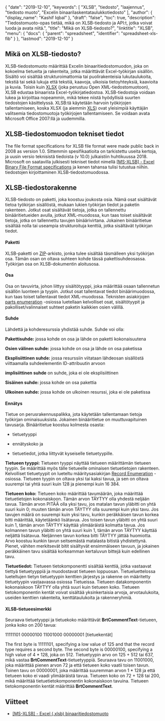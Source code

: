 {
  "date": "2019-12-10",
  "keywords": [
"XLSB",
"tiedosto",
"laajennus",
"tiedosto muoto",
"Excelin binaarilaskentataulukkotiedosto"
],
  "author": {
    "display_name": "Kashif Iqbal"
},
  "draft": "false",
  "toc": true,
  "description": "Tiedostomuoto-opas tietää, mikä on XLSB-tiedosto ja API:t, jotka voivat luoda ja avata niitä.",
  "title": "Mikä on XLSB-tiedosto?",
  "linktitle": "XLSB",
  "menu": {
    "docs": {
      "parent": "spreadsheet",
      "identifier": "spreadsheet-xls-fib"
}
},
  "lastmod": "2019-12-10"
}

## Mikä on XLSB-tiedosto?

XLSB-tiedostomuoto määrittää Excelin binaaritiedostomuodon, joka on kokoelma tietueita ja rakenteita, jotka määrittävät Excel-työkirjan sisällön. Sisältö voi sisältää strukturoimattomia tai puolirakenteisia lukutaulukoita, tekstiä tai sekä lukuja että tekstiä, kaavoja, ulkoisia tietoyhteyksiä, kaavioita ja kuvia. Toisin kuin [XLSX](/spreadsheet/xlsx/) (joka perustuu Open XML-tiedostomuotoon), XLSB edustaa binaarista Excel-työkirjatiedostoa. XLSB-tiedostoja voidaan lukea ja kirjoittaa nopeammin, mikä tekee niistä hyödyllisiä suurten tiedostojen käsittelyssä. XLSB:tä käytetään harvoin työkirjojen tallentamiseen, koska XLSX (ja aiemmin [XLS](/spreadsheet/xls/)) ovat yleisimpiä käyttäjän valitsemia tiedostomuotoja työkirjojen tallentamiseen. Se voidaan avata Microsoft Office 2007:llä ja uudemmilla.

## XLSB-tiedostomuodon tekniset tiedot ##

The file format specifications for XLSB file format were made public back in 2008 as version 1.0. Sittemmin spesifikaatioita on tarkistettu useita kertoja, ja uusin versio teknisistä tiedoista (v 10.0) julkaistiin huhtikuussa 2018. Microsoft on saatavilla julkisesti tekniset tiedot nimellä [[MS-XLSB] - Excel Binary File Format specifications](https://msdn.microsoft.com/en-us/library/cc313133(v#office.12).aspx) ja kenen tahansa tulisi tutustua niihin. tiedostojen kirjoittaminen XLSB-tiedostomuodossa.

## XLSB-tiedostorakenne ##

XLSB-tiedosto on paketti, joka koostuu joukosta osia. Nämä osat sisältävät tietoa työkirjan sisällöstä, mukaan lukien työkirjan tiedot ja paketin rakenteen. Jotkut osat sisältävät tietoja, jotka on tallennettu binääritietueiden avulla, jotkut XML-muodossa, kun taas toiset sisältävät tietoja, jotka on tallennettu tavujen binäärivirtana. Jokainen binääritietue sisältää nolla tai useampia strukturoituja kenttiä, jotka sisältävät työkirjan tiedot.

#### Paketti ####

XLSB-paketti on [ZIP](/compression/zip/)-arkisto, jonka tulee sisältää täsmälleen yksi työkirjan osa. Tämän osan on oltava suhteen kohde tässä pakettisuhdeosassa. Työkirjan osa on XLSB-dokumentin aloitusosa.

#### Osa ####

Osa on tavuvirta, johon liittyy sisältötyyppi, joka määrittää osaan tallennetun sisällön luonteen ja tyypin. Jotkut osat tallentavat tiedot binäärimuodossa, kun taas toiset tallentavat tiedot XML-muodossa. Teknisten asiakirjojen [parts enumeration](https://msdn.microsoft.com/en-us/library/dd924091(v#office.12).aspx) -osiossa luetellaan kelvolliset osat, sisältötyypit ja pakolliset/valinnaiset suhteet paketin kaikkien osien välillä.

#### Suhde ####

Lähdettä ja kohderesurssia yhdistää suhde. Suhde voi olla:

**Pakettisuhde:** jossa kohde on osa ja lähde on paketti kokonaisuutena

**Osien välinen suhde:** jossa kohde on osa ja lähde on osa paketissa

**Eksplisiittinen suhde:** jossa resurssiin viitataan lähdeosan sisällöstä viittaamalla suhdeelementin ID-attribuutin arvoon

**implisiittinen suhde** on suhde, joka ei ole eksplisiittinen

**Sisäinen suhde:** jossa kohde on osa pakettia

**Ulkoinen suhde:** jossa kohde on ulkoinen resurssi, joka ei ole paketissa

#### Ennätys ####

Tietue on perusrakennuspalikka, jota käytetään tallentamaan tietoja työkirjan ominaisuuksista. Jokainen binääritietue on muuttuvapituinen tavusarja. Binääritietue koostuu kolmesta osasta:

* tietuetyyppi

* ennätyskoko ja

* tietuetiedot, jotka liittyvät kyseiselle tietuetyypille.


**Tietueen tyyppi:** Tietueen tyyppi näyttää tietueen määrittämän tietueen tyypin. Se määrittää myös tälle tietueelle ominaisen tietuetietojen rakenteen. Kelvolliset tietuetyypit on lueteltu määritysasiakirjan [Record Enumeration](https://msdn.microsoft.com/en-us/library/dd953057(v#office.12).aspx) -osiossa. Tietueen tyypin on oltava yksi tai kaksi tavua, ja sen on oltava suurempi tai yhtä suuri kuin 128 ja pienempi kuin 16 384.

**Tietueen koko:** Tietueen koko määrittää tavumäärän, joka määrittää tietuetietojen kokonaiskoon. Tämän arvon TÄYTYY olla yhdestä neljään tavua. Tämän arvon PITÄÄ olla yksi tavu, jos matalan tavun yläbitti on yhtä suuri kuin 0; muuten tämän arvon TÄYTYY olla suurempi kuin yksi tavu. Jos tavujen määrä on suurempi kuin yksi tavu, kunkin peräkkäisen tavun korkea bitti määrittää, käytetäänkö lisätavua. Jos toisen tavun yläbitti on yhtä suuri kuin 1, tämän arvon TÄYTYY käyttää ylimääräistä kolmatta tavua. Jos kolmannen tavun yläbitti on yhtä suuri kuin 1, tämän arvon TÄYTYY käyttää neljättä lisätavua. Neljännen tavun korkea bitti TÄYTYY jättää huomiotta. Arvo koostuu kunkin tavun seitsemästä matalasta bitistä yhdistettynä. Pienet, vähiten merkitsevät bitit sisältyvät ensimmäiseen tavuun, ja jokainen peräkkäinen tavu sisältää korkeamman kertaluvun bittejä kuin edellinen tavu.

**Tietuetiedot:** Tietueen tietokomponentti sisältää kenttiä, jotka vastaavat tiettyä tietuetyyppiä ja muodostavat tietueen loppuosan. Tietueluettelossa lueteltujen tietyn tietuetyypin kenttien järjestys ja rakenne on määritetty tietuetyypin vastaavassa osiossa Tietueissa. Tietueen datakomponentin kokonaiskoon TÄYTYY olla yhtä suuri kuin tietueen koko. Tietueen tietokomponentin kentät voivat sisältää yksinkertaisia arvoja, arvotaulukoita, useiden kenttien rakenteita, kenttätaulukoita ja rakenneryhmiä.

#### XLSB-tietueesimerkki ####

Seuraava tietuetyyppi ja tietuekoko määrittävät **BrtCommentText**-tietueen, jonka koko on 200 tavua:

11111101 00000100 11001000 00000001 [tietuekentät]

The first byte is 11111101, specifying a low value of 125 and that the record type requires a second byte. The second byte is 00000100, specifying a high value of 4 * 128, joka on 512. Tietuetyypin arvo on 125 + 512 tai 637, mikä vastaa **BrtCommentText**-tietuetyyppiä. Seuraava tavu on 11001000, joka määrittää pienen arvon 72 ja että tietueen koko vaatii toisen tavun. Toinen tavu on 00000001, joka määrittää suuremman arvon 1 * 128 ja että tietueen koko ei vaadi ylimääräistä tavua. Tietueen koko on 72 + 128 tai 200, mikä määrittää tietuetietokomponentin kokonaiskoon tavuina. Tietueen tietokomponentin kentät määrittää **BrtCommentText**.

## Viitteet ##

* [[MS-XLSB] - Excel (.xlsb) binaaritiedostomuoto](https://msdn.microsoft.com/en-us/library/cc313133(v#office.12).aspx)


